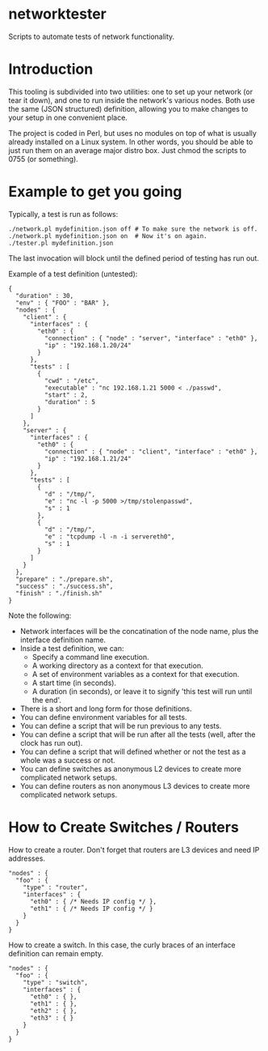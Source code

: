# networktester
Scripts to automate tests of network functionality.

# Introduction

This tooling is subdivided into two utilities: one to set up your
network (or tear it down), and one to run inside the network's various
nodes. Both use the same (JSON structured) definition, allowing you
to make changes to your setup in one convenient place.

The project is coded in Perl, but uses no modules on top of what is
usually already installed on a Linux system. In other words, you
should be able to just run them on an average major distro box.
Just chmod the scripts to 0755 (or something).

# Example to get you going

Typically, a test is run as follows:

    ./network.pl mydefinition.json off # To make sure the network is off.
    ./network.pl mydefinition.json on  # Now it's on again.
    ./tester.pl mydefinition.json

The last invocation will block until the defined period of testing
has run out.

Example of a test definition (untested):

    {
      "duration" : 30,
      "env" : { "FOO" : "BAR" },
      "nodes" : {
        "client" : {
          "interfaces" : {
            "eth0" : {
              "connection" : { "node" : "server", "interface" : "eth0" },
              "ip" : "192.168.1.20/24"
            }
          },
          "tests" : [
            {
              "cwd" : "/etc",
              "executable" : "nc 192.168.1.21 5000 < ./passwd",
              "start" : 2,
              "duration" : 5
            }
          ]
        },
        "server" : {
          "interfaces" : {
            "eth0" : {
              "connection" : { "node" : "client", "interface" : "eth0" },
              "ip" : "192.168.1.21/24"
            }
          },
          "tests" : [
            {
              "d" : "/tmp/",
              "e" : "nc -l -p 5000 >/tmp/stolenpasswd",
              "s" : 1
            },
            {
              "d" : "/tmp/",
              "e" : "tcpdump -l -n -i servereth0",
              "s" : 1
            }
          ]
        }
      },
      "prepare" : "./prepare.sh",
      "success" : "./success.sh",
      "finish" : "./finish.sh"
    }

Note the following:

- Network interfaces will be the concatination of the
  node name, plus the interface definition name.
- Inside a test definition, we can:
  - Specify a command line execution.
  - A working directory as a context for that execution.
  - A set of environment variables as a context for that execution.
  - A start time (in seconds).
  - A duration (in seconds), or leave it to signify 'this test will run
    until the end'.
- There is a short and long form for those definitions.
- You can define environment variables for all tests.
- You can define a script that will be run previous to any tests.
- You can define a script that will be run after all the tests
  (well, after the clock has run out).
- You can define a script that will defined whether or not the
  test as a whole was a success or not.
- You can define switches as anonymous L2 devices to create more
  complicated network setups.
- You can define routers as non anonymous L3 devices to create more
  complicated network setups.

# How to Create Switches / Routers

How to create a router. Don't forget that routers are L3 devices
and need IP addresses.

    "nodes" : {
      "foo" : {
        "type" : "router",
        "interfaces" : {
          "eth0" : { /* Needs IP config */ },
          "eth1" : { /* Needs IP config */ }
        }
      }
    }

How to create a switch. In this case, the curly braces of an
interface definition can remain empty.

    "nodes" : {
      "foo" : {
        "type" : "switch",
        "interfaces" : {
          "eth0" : { },
          "eth1" : { },
          "eth2" : { },
          "eth3" : { }
        }
      }
    }

